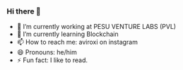 ### Hi there 👋
- 🔭 I’m currently working at PESU VENTURE LABS (PVL)
- 🌱 I’m currently learning Blockchain
- 📫 How to reach me: aviroxi on instagram
- 😄 Pronouns: he/him
- ⚡ Fun fact: I like to read.
<!--
**aviroxi/aviroxi** is a ✨ _special_ ✨ repository because its `README.md` (this file) appears on your GitHub profile.

Here are some ideas to get you started:

- 🔭 I’m currently working on ...
- 🌱 I’m currently learning ...
- 👯 I’m looking to collaborate on ...
- 🤔 I’m looking for help with ...
- 💬 Ask me about ...
- 📫 How to reach me: ...
- 😄 Pronouns: ...
- ⚡ Fun fact: ...
-->
